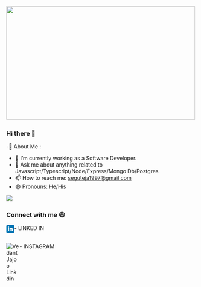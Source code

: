 <img src="https://media.bitdegree.org/storage/media/images/2018/08/what-is-a-web-developer.jpg" width="500" height="300">

### Hi there 👋
-💫  About Me :
- 🔭 I’m currently working as a Software Developer.
- 💬 Ask me about anything related to Javascript/Typescript/Node/Express/Mongo Db/Postgres
- 📫 How to reach me: seguteja1997@gmail.com
- 😄 Pronouns: He/His

![](https://komarev.com/ghpvc/?username=tejasvss&color=green&style=for-the-badge&label=TOTAL+VISITORS+COUNT)
### Connect with me :smiley:
<p>
<a href="https://www.linkedin.com/in/teja-segu-26472717a/">
  <img align="left" alt="Vedant Jajoo Linkdin" width="21px" src="https://raw.githubusercontent.com/edent/SuperTinyIcons/099dc12b59179d07d534069bc8551718f786d91a/images/svg/linkedin.svg" />
</a>
- LINKED IN
  </p>
  <br>
  
  <a href="https://www.instagram.com/tejamass1111/">
  <img align="left" alt="Vedant Jajoo Linkdin" width="35px" 
  src="https://img.freepik.com/free-vector/instagram-icon_1057-2227.jpg"  />
</a>
- INSTAGRAM











